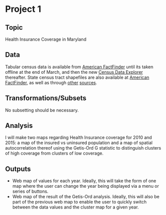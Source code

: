 # Project 1  

## Topic  
Health Insurance Coverage in Maryland

## Data  
Tabular census data is available from [American FactFinder](https://factfinder.census.gov/faces/nav/jsf/pages/index.xhtml) until its taken offline at the end of March, and then the new [Census Data Explorer](https://data.census.gov) thereafter. State census tract shapefiles are also available at [American FactFinder](https://factfinder.census.gov/faces/nav/jsf/pages/index.xhtml), as well as through [other](https://cran.r-project.org/web/packages/tidycensus/tidycensus.pdf) [sources](https://www.census.gov/geographies/mapping-files/time-series/geo/tiger-line-file.html).    

## Transformations/Subsets  
No subsetting should be necessary.    

## Analysis  
I will make two maps regarding Health Insurance coverage for 2010 and 2015: a map of the insured vs uninsured population and a map of spatial autocorrelation thereof using the Getis-Ord G statistic to distinguish clusters of high coverage from clusters of low coverage.    

## Outputs  
- Web map of values for each year. Ideally, this will take the form of one map where the user can change the year being displayed via a menu or series of buttons.   
- Web map of the result of the Getis-Ord analysis. Ideally, this will also be part of the previous web map to enable the user to quickly switch between the data values and the cluster map for a given year.   
